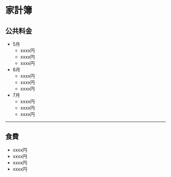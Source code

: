 ﻿
# 家計簿
## 公共料金
- 5月
  - xxxx円
  - xxxx円
  - xxxx円
- 6月
  - xxxx円
  - xxxx円
  - xxxx円
- 7月
  - xxxx円
  - xxxx円
  - xxxx円
----
## 食費
  - xxxx円
  - xxxx円
  - xxxx円
  - xxxx円

